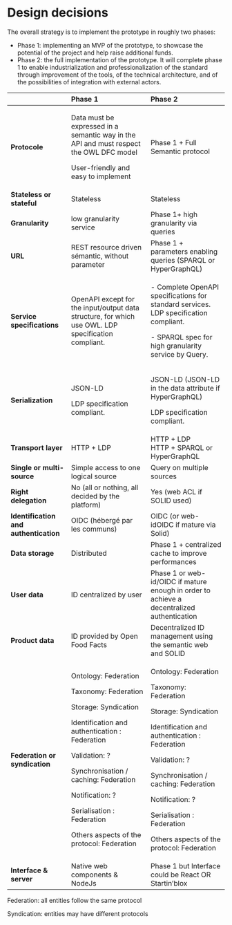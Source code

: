 # Design decisions

The overall strategy is to implement the prototype in roughly two phases:

* Phase 1: implementing an MVP of the prototype, to showcase the potential of the project and help raise additional funds.
* Phase 2: the full implementation of the prototype. It will complete phase 1 to enable industrialization and professionalization of the standard through improvement of the tools, of the technical architecture, and of the possibilities of integration with external actors.

<table>
  <thead>
    <tr>
      <th style="text-align:left"></th>
      <th style="text-align:left">Phase 1</th>
      <th style="text-align:left">Phase 2</th>
    </tr>
  </thead>
  <tbody>
    <tr>
      <td style="text-align:left"><b>Protocole</b>
      </td>
      <td style="text-align:left">
        <p>Data must be expressed in a semantic way in the API and must respect the
          OWL DFC model</p>
        <p>User-friendly and easy to implement</p>
      </td>
      <td style="text-align:left">Phase 1 + Full Semantic protocol</td>
    </tr>
    <tr>
      <td style="text-align:left"><b>Stateless or stateful</b>
      </td>
      <td style="text-align:left">Stateless</td>
      <td style="text-align:left">Stateless</td>
    </tr>
    <tr>
      <td style="text-align:left"><b>Granularity</b>
      </td>
      <td style="text-align:left">low granularity service</td>
      <td style="text-align:left">Phase 1+ high granularity via queries</td>
    </tr>
    <tr>
      <td style="text-align:left"><b>URL</b>
      </td>
      <td style="text-align:left">REST resource driven s&#xE9;mantic, without parameter</td>
      <td style="text-align:left">Phase 1 + parameters enabling queries (SPARQL or HyperGraphQL)</td>
    </tr>
    <tr>
      <td style="text-align:left"><b>Service specifications</b>
      </td>
      <td style="text-align:left">OpenAPI except for the input/output data structure, for which use OWL.
        LDP specification compliant.</td>
      <td style="text-align:left">
        <p>- Complete OpenAPI specifications for standard services. LDP specification
          compliant.</p>
        <p>- SPARQL spec for high granularity service by Query.</p>
      </td>
    </tr>
    <tr>
      <td style="text-align:left"><b>Serialization</b>
      </td>
      <td style="text-align:left">
        <p>JSON-LD</p>
        <p>LDP specification compliant.</p>
      </td>
      <td style="text-align:left">
        <p>JSON-LD (JSON-LD in the data attribute if HyperGraphQL)</p>
        <p>LDP specification compliant.</p>
      </td>
    </tr>
    <tr>
      <td style="text-align:left"><b>Transport layer</b>
      </td>
      <td style="text-align:left">HTTP + LDP</td>
      <td style="text-align:left">HTTP + LDP
        <br />HTTP + SPARQL or HyperGraphQL</td>
    </tr>
    <tr>
      <td style="text-align:left"><b>Single or multi-source</b>
      </td>
      <td style="text-align:left">Simple access to one logical source</td>
      <td style="text-align:left">Query on multiple sources</td>
    </tr>
    <tr>
      <td style="text-align:left"><b>Right delegation</b>
      </td>
      <td style="text-align:left">No (all or nothing, all decided by the platform)</td>
      <td style="text-align:left">Yes (web ACL if SOLID used)</td>
    </tr>
    <tr>
      <td style="text-align:left"><b>Identification and authentication</b>
      </td>
      <td style="text-align:left">OIDC (h&#xE9;berg&#xE9; par les communs)</td>
      <td style="text-align:left">OIDC (or web-idOIDC if mature via Solid)</td>
    </tr>
    <tr>
      <td style="text-align:left"><b>Data storage</b>
      </td>
      <td style="text-align:left">Distributed</td>
      <td style="text-align:left">Phase 1 + centralized cache to improve performances</td>
    </tr>
    <tr>
      <td style="text-align:left"><b>User data</b>
      </td>
      <td style="text-align:left">ID centralized by user</td>
      <td style="text-align:left">Phase 1 or web-id/OIDC if mature enough in order to achieve a decentralized
        authentication</td>
    </tr>
    <tr>
      <td style="text-align:left"><b>Product data</b>
      </td>
      <td style="text-align:left">ID provided by Open Food Facts</td>
      <td style="text-align:left">Decentralized ID management using the semantic web and SOLID</td>
    </tr>
    <tr>
      <td style="text-align:left"><b>Federation or syndication</b>
      </td>
      <td style="text-align:left">
        <p>Ontology: Federation</p>
        <p>Taxonomy: Federation</p>
        <p>Storage: Syndication</p>
        <p>Identification and authentication : Federation</p>
        <p>Validation: ?</p>
        <p>Synchronisation / caching: Federation</p>
        <p>Notification: ?</p>
        <p>Serialisation : Federation</p>
        <p>Others aspects of the protocol: Federation</p>
      </td>
      <td style="text-align:left">
        <p>Ontology: Federation</p>
        <p>Taxonomy: Federation</p>
        <p>Storage: Syndication</p>
        <p>Identification and authentication : Federation</p>
        <p>Validation: ?</p>
        <p>Synchronisation / caching: Federation</p>
        <p>Notification: ?</p>
        <p>Serialisation : Federation</p>
        <p>Others aspects of the protocol: Federation</p>
      </td>
    </tr>
    <tr>
      <td style="text-align:left"><b>Interface &amp; server</b>
      </td>
      <td style="text-align:left">Native web components &amp; NodeJs</td>
      <td style="text-align:left">Phase 1 but Interface could be React OR Startin&#x2019;blox</td>
    </tr>
  </tbody>
</table>

Federation: all entities follow the same protocol

Syndication: entities may have different protocols

